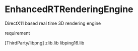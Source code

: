 # EnhancedRTRenderingEngine

DirectX11 based real time 3D rendering engine

requirement

[ThirdParty/libpng]
zlib.lib
libping16.lib
